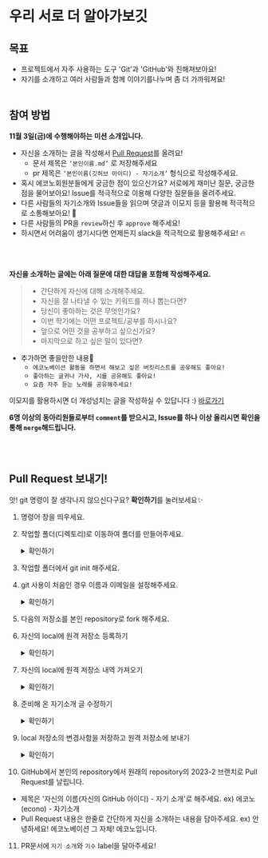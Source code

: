 # 우리 서로 더 알아가보깃


## 목표

- 프로젝트에서 자주 사용하는 도구 'Git'과 'GitHub'와 친해져보아요!
- 자기를 소개하고 여러 사람들과 함께 이야기를나누며 좀 더 가까워져요!
  <br></br>

## 참여 방법

**11월 3일(금)에 수행해야하는 미션 소개입니다.**

- 자신을 소개하는 글을 작성해서 [Pull Request](#pull-request-보내기)를 올려요! 
  - 문서 제목은 `‘본인이름.md’` 로 저장해주세요
  - pr 제목은 `‘본인이름(깃허브 아이디) - 자기소개’` 형식으로 작성해주세요.
- 혹시 에코노회원분들에게 궁금한 점이 있으신가요? 서로에게 재미난 질문, 궁금한 점을 물어보아요! Issue를 적극적으로 이용해 다양한 질문들을 올려주세요.
- 다른 사람들의 자기소개와 Issue들을 읽으며 댓글과 이모지 등을 활용해 적극적으로 소통해보아요! 📢
- 다른 사람들의 PR을 `review`하신 후 `approve` 해주세요!
- 하시면서 어려움이 생기시다면 언제든지 slack을 적극적으로 활용해주세요! 🔥

<br></br>

**자신을 소개하는 글에는 아래 질문에 대한 대답을 포함해 작성해주세요.**

> - 간단하게 자신에 대해 소개해주세요.
> - 자신을 잘 나타낼 수 있는 키워드를 하나 뽑는다면?
> - 당신이 좋아하는 것은 무엇인가요?
> - 이번 학기에는 어떤 프로젝트/공부를 하시나요?
> - 앞으로 어떤 것을 공부하고 싶으신가요?
> - 마지막으로 하고 싶은 말이 있다면?

- 추가하면 좋을만한 내용💌
  - `에코노베이션 활동을 하면서 해보고 싶은 버킷리스트를 공유해도 좋아요!`
  - `좋아하는 글귀나 가사, 시를 공유해도 좋아요!`
  - `요즘 자주 듣는 노래를 공유해주세요!`

이모지를 활용하시면 더 개성넘치는 글을 작성하실 수 있답니다 :)
<a href="https://www.emojiengine.com/ko/" target="_blank">바로가기</a>

**6명 이상의 동아리원들로부터 `comment`를 받으시고, Issue를 하나 이상 올리시면 확인을 통해 `merge`해드립니다.**

<br></br>

## Pull Request 보내기!

앗! git 명령이 잘 생각나지 않으신다구요? **확인하기**를 눌러보세요✨

1.  명령어 창을 띄우세요.
2.  작업할 폴더(디렉토리)로 이동하여 폴더를 만들어주세요.
   	<details>
	<summary>확인하기</summary>
	<div markdown="1">
	<text> 파일로 들어가기 </text>
	<pre>cd {작업할 디렉토리} </pre>
	<text> 파일 만들기 </text>
	<pre>mkdir [파일이름]</pre>
	<text> 내부 파일 확인 </text>
	<pre>ls</pre>
	</div>
	</details>
3. 작업할 폴더에서 git init 해주세요.
4. git 사용이 처음인 경우 이름과 이메일을 설정해주세요.
   	<details>
	<summary>확인하기</summary>
	<div markdown="1">
	<text> 이름, 이메일 설정하기 </text>
	<pre> git config --global user.name "[본인 이름]"
	git config --global user.email "[본인 이메일]"
	git config --global --list </pre>
	</div>
	</details>
5. 다음의 저장소를 본인 repository로 fork 해주세요.
6. 자신의 local에 원격 저장소 등록하기
   	<details>
	<summary>확인하기</summary>
	<div markdown="1">
	<text> 원격 저장소 추가하기 </text>
	<pre> git remote add [저장소 이름] [저장소 주소] 
	git remote -v </pre>
	</div>
	</details>
7. 자신의 local에 원격 저장소 내역 가져오기
      	<details>
	<summary>확인하기</summary>
	<div markdown="1">
	<text> 원격 브랜치에서 pull 해오기 </text>
	<pre> git pull [저장소 이름] [가져올 브랜치] </pre>
	</div>
	</details>

8. 준비해 온 자기소개 글 수정하기
   	<details>
	<summary>확인하기</summary>
	<div markdown="1">
	<text> profile.md 파일을 복사하기 </text>
	<pre> cd 2023-2/
	ls
	cp profile.md [본인이름.md]
	ls</pre>
	</div>
	</details>
9. local 저장소의 변경사항을 저장하고 원격 저장소에 보내기
   	<details>
	<summary>확인하기</summary>
	<div markdown="1">
	<text> add 하기 </text>
	<pre>git add [본인이름].md</pre>
	<text> commit 하기 </text>
	<pre>git commit -m "메시지 내용"</pre>
	<text> 저장 상태 보기 </text>
	<pre>git status</pre>
	<text> 원격 저장소에 push 하기 </text>
	<pre>git push [저장소 이름] [브랜치]</pre>
	</div>
	</details>
 10. GitHub에서 본인의 repository에서 원래의 repository의 2023-2 브랜치로 Pull Request를 날립니다.
   - 제목은 '자신의 이름(자신의 GitHub 아이디) - 자기 소개'로 해주세요.
     ex) 에코노(econo) - 자기소개
   - Pull Request 내용은 한줄로 간단하게 자신을 소개하는 내용을 담아주세요.
     ex) 안녕하세요! 에코노베이션 그 자체! 에코노입니다.
 11. PR문서에 `자기 소개`와 `기수` label을 달아주세요!
